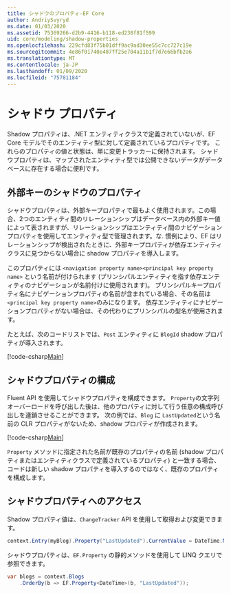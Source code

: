 ```yaml
---
title: シャドウのプロパティ-EF Core
author: AndriySvyryd
ms.date: 01/03/2020
ms.assetid: 75369266-d2b9-4416-b118-ed238f81f599
uid: core/modeling/shadow-properties
ms.openlocfilehash: 229cfd83f75b01dff9ac9ad30ee55c7cc727c19e
ms.sourcegitcommit: 4e86f01740e407ff25e704a11b1f7d7e66bfb2a6
ms.translationtype: MT
ms.contentlocale: ja-JP
ms.lasthandoff: 01/09/2020
ms.locfileid: "75781184"
---
```

# <a name="shadow-properties"></a>シャドウ プロパティ

Shadow プロパティは、.NET エンティティクラスで定義されていないが、EF Core モデルでそのエンティティ型に対して定義されているプロパティです。 これらのプロパティの値と状態は、単に変更トラッカーに保持されます。 シャドウプロパティは、マップされたエンティティ型では公開できないデータがデータベースに存在する場合に便利です。

## <a name="foreign-key-shadow-properties"></a>外部キーのシャドウのプロパティ

シャドウプロパティは、外部キープロパティで最もよく使用されます。この場合、2つのエンティティ間のリレーションシップはデータベース内の外部キー値によって表されますが、リレーションシップはエンティティ間のナビゲーションプロパティを使用してエンティティ型で管理されます。な. 慣例により、EF はリレーションシップが検出されたときに、外部キープロパティが依存エンティティクラスに見つからない場合に shadow プロパティを導入します。

このプロパティには `<navigation property name><principal key property name>` という名前が付けられます (プリンシパルエンティティを指す依存エンティティのナビゲーションが名前付けに使用されます)。 プリンシパルキープロパティ名にナビゲーションプロパティの名前が含まれている場合、その名前は `<principal key property name>`のみになります。 依存エンティティにナビゲーションプロパティがない場合は、その代わりにプリンシパルの型名が使用されます。

たとえば、次のコードリストでは、`Post` エンティティに `BlogId` shadow プロパティが導入されます。

[!code-csharp[Main](../../../samples/core/Modeling/Conventions/ShadowForeignKey.cs?name=Conventions&highlight=21-23)]

## <a name="configuring-shadow-properties"></a>シャドウプロパティの構成

Fluent API を使用してシャドウプロパティを構成できます。 `Property`の文字列オーバーロードを呼び出した後は、他のプロパティに対して行う任意の構成呼び出しを連鎖させることができます。 次の例では、`Blog` に `LastUpdated`という名前の CLR プロパティがないため、shadow プロパティが作成されます。

[!code-csharp[Main](../../../samples/core/Modeling/FluentAPI/ShadowProperty.cs?name=ShadowProperty&highlight=8)]

`Property` メソッドに指定された名前が既存のプロパティの名前 (shadow プロパティまたはエンティティクラスで定義されているプロパティ) と一致する場合、コードは新しい shadow プロパティを導入するのではなく、既存のプロパティを構成します。

## <a name="accessing-shadow-properties"></a>シャドウプロパティへのアクセス

Shadow プロパティ値は、`ChangeTracker` API を使用して取得および変更できます。

``` csharp
context.Entry(myBlog).Property("LastUpdated").CurrentValue = DateTime.Now;
```

シャドウプロパティは、`EF.Property` の静的メソッドを使用して LINQ クエリで参照できます。

``` csharp
var blogs = context.Blogs
    .OrderBy(b => EF.Property<DateTime>(b, "LastUpdated"));
```
